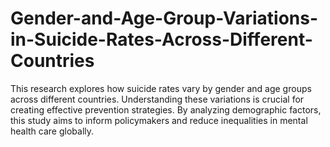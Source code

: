 # Gender-and-Age-Group-Variations-in-Suicide-Rates-Across-Different-Countries
This research explores how suicide rates vary by gender and age groups across different countries. Understanding these variations is crucial for creating effective prevention strategies. By analyzing demographic factors, this study aims to inform policymakers and reduce inequalities in mental health care globally.
